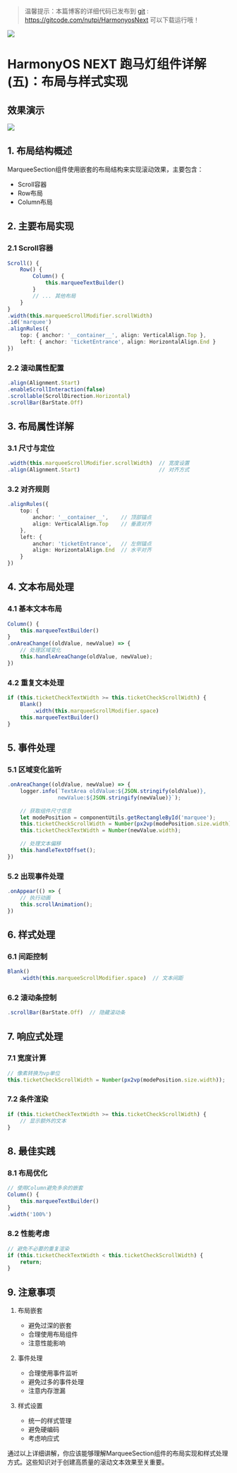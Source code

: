 > 温馨提示：本篇博客的详细代码已发布到 [git](https://gitcode.com/nutpi/HarmonyosNext) : https://gitcode.com/nutpi/HarmonyosNext 可以下载运行哦！

![](../images/img_18a7fb0d.png)

# HarmonyOS NEXT 跑马灯组件详解(五)：布局与样式实现
## 效果演示

![](../images/img_97896a98.png)
## 1. 布局结构概述

MarqueeSection组件使用嵌套的布局结构来实现滚动效果，主要包含：
- Scroll容器
- Row布局
- Column布局

## 2. 主要布局实现

### 2.1 Scroll容器

```typescript
Scroll() {
    Row() {
        Column() {
            this.marqueeTextBuilder()
        }
        // ... 其他布局
    }
}
.width(this.marqueeScrollModifier.scrollWidth)
.id('marquee')
.alignRules({
    top: { anchor: '__container__', align: VerticalAlign.Top },
    left: { anchor: 'ticketEntrance', align: HorizontalAlign.End }
})
```

### 2.2 滚动属性配置

```typescript
.align(Alignment.Start)
.enableScrollInteraction(false)
.scrollable(ScrollDirection.Horizontal)
.scrollBar(BarState.Off)
```

## 3. 布局属性详解

### 3.1 尺寸与定位

```typescript
.width(this.marqueeScrollModifier.scrollWidth)  // 宽度设置
.align(Alignment.Start)                         // 对齐方式
```

### 3.2 对齐规则

```typescript
.alignRules({
    top: { 
        anchor: '__container__',    // 顶部锚点
        align: VerticalAlign.Top    // 垂直对齐
    },
    left: { 
        anchor: 'ticketEntrance',   // 左侧锚点
        align: HorizontalAlign.End  // 水平对齐
    }
})
```

## 4. 文本布局处理

### 4.1 基本文本布局

```typescript
Column() {
    this.marqueeTextBuilder()
}
.onAreaChange((oldValue, newValue) => {
    // 处理区域变化
    this.handleAreaChange(oldValue, newValue);
})
```

### 4.2 重复文本处理

```typescript
if (this.ticketCheckTextWidth >= this.ticketCheckScrollWidth) {
    Blank()
        .width(this.marqueeScrollModifier.space)
    this.marqueeTextBuilder()
}
```

## 5. 事件处理

### 5.1 区域变化监听

```typescript
.onAreaChange((oldValue, newValue) => {
    logger.info(`TextArea oldValue:${JSON.stringify(oldValue)},
                newValue:${JSON.stringify(newValue)}`);
    
    // 获取组件尺寸信息
    let modePosition = componentUtils.getRectangleById('marquee');
    this.ticketCheckScrollWidth = Number(px2vp(modePosition.size.width));
    this.ticketCheckTextWidth = Number(newValue.width);
    
    // 处理文本偏移
    this.handleTextOffset();
})
```

### 5.2 出现事件处理

```typescript
.onAppear(() => {
    // 执行动画
    this.scrollAnimation();
})
```

## 6. 样式处理

### 6.1 间距控制

```typescript
Blank()
    .width(this.marqueeScrollModifier.space)  // 文本间距
```

### 6.2 滚动条控制

```typescript
.scrollBar(BarState.Off)  // 隐藏滚动条
```

## 7. 响应式处理

### 7.1 宽度计算

```typescript
// 像素转换为vp单位
this.ticketCheckScrollWidth = Number(px2vp(modePosition.size.width));
```

### 7.2 条件渲染

```typescript
if (this.ticketCheckTextWidth >= this.ticketCheckScrollWidth) {
    // 显示额外的文本
}
```

## 8. 最佳实践

### 8.1 布局优化

```typescript
// 使用Column避免多余的嵌套
Column() {
    this.marqueeTextBuilder()
}
.width('100%')
```

### 8.2 性能考虑

```typescript
// 避免不必要的重复渲染
if (this.ticketCheckTextWidth < this.ticketCheckScrollWidth) {
    return;
}
```

## 9. 注意事项

1. 布局嵌套
   - 避免过深的嵌套
   - 合理使用布局组件
   - 注意性能影响

2. 事件处理
   - 合理使用事件监听
   - 避免过多的事件处理
   - 注意内存泄漏

3. 样式设置
   - 统一的样式管理
   - 避免硬编码
   - 考虑响应式

通过以上详细讲解，你应该能够理解MarqueeSection组件的布局实现和样式处理方式。这些知识对于创建高质量的滚动文本效果至关重要。
